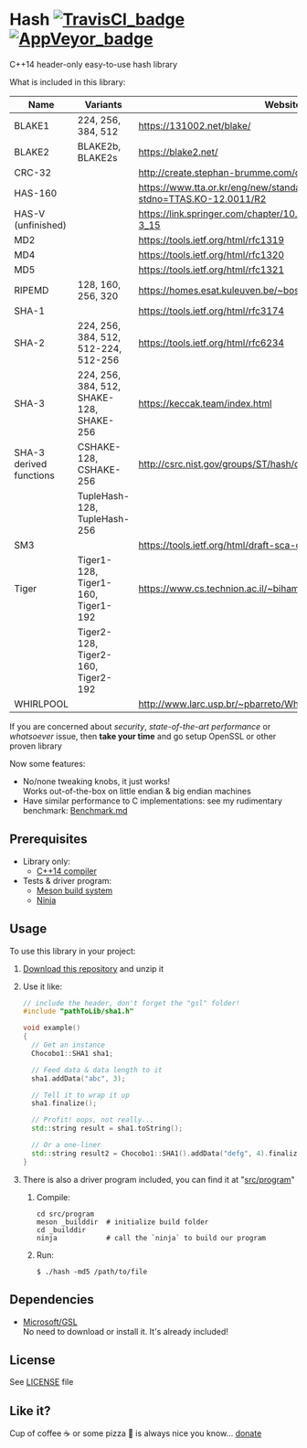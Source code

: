 # Hash [![TravisCI_badge]][TravisCI_link] [![AppVeyor_badge]][AppVeyor_link]

[TravisCI_badge]: https://travis-ci.org/Chocobo1/Hash.svg?branch=master
[TravisCI_link]: https://travis-ci.org/Chocobo1/Hash
[AppVeyor_badge]: https://ci.appveyor.com/api/projects/status/github/Chocobo1/Hash?branch=master&svg=true
[AppVeyor_link]: https://ci.appveyor.com/project/Chocobo1/Hash

C++14 header-only easy-to-use hash library

What is included in this library:

| Name                    | Variants                                 | Website                                                                                   |
| ----------------------- | ---------------------------------------- | ----------------------------------------------------------------------------------------- |
| BLAKE1                  | 224, 256, 384, 512                       | https://131002.net/blake/                                                                 |
| BLAKE2                  | BLAKE2b, BLAKE2s                         | https://blake2.net/                                                                       |
| CRC-32                  |                                          | http://create.stephan-brumme.com/crc32/                                                   |
| HAS-160                 |                                          | https://www.tta.or.kr/eng/new/standardization/eng_ttastddesc.jsp?stdno=TTAS.KO-12.0011/R2 |
| HAS-V (unfinished)      |                                          | https://link.springer.com/chapter/10.1007%2F3-540-44983-3_15                              |
| MD2                     |                                          | https://tools.ietf.org/html/rfc1319                                                       |
| MD4                     |                                          | https://tools.ietf.org/html/rfc1320                                                       |
| MD5                     |                                          | https://tools.ietf.org/html/rfc1321                                                       |
| RIPEMD                  | 128, 160, 256, 320                       | https://homes.esat.kuleuven.be/~bosselae/ripemd160.html                                   |
| SHA-1                   |                                          | https://tools.ietf.org/html/rfc3174                                                       |
| SHA-2                   | 224, 256, 384, 512, 512-224, 512-256     | https://tools.ietf.org/html/rfc6234                                                       |
| SHA-3                   | 224, 256, 384, 512, SHAKE-128, SHAKE-256 | https://keccak.team/index.html                                                            |
| SHA-3 derived functions | CSHAKE-128, CSHAKE-256                   | http://csrc.nist.gov/groups/ST/hash/derived-functions.html                                |
|                         | TupleHash-128, TupleHash-256             |                                                                                           |
| SM3                     |                                          | https://tools.ietf.org/html/draft-sca-cfrg-sm3-02                                         |
| Tiger                   | Tiger1-128, Tiger1-160, Tiger1-192       | https://www.cs.technion.ac.il/~biham/Reports/Tiger/                                       |
|                         | Tiger2-128, Tiger2-160, Tiger2-192       |                                                                                           |
| WHIRLPOOL               |                                          | http://www.larc.usp.br/~pbarreto/WhirlpoolPage.html                                       |

If you are concerned about *security*, *state-of-the-art performance* or *whatsoever* issue,
then **take your time** and go setup OpenSSL or other proven library

Now some features:
* No/none tweaking knobs, it just works!
<br />  Works out-of-the-box on little endian & big endian machines
* Have similar performance to C implementations: see my rudimentary benchmark: [Benchmark.md](./Benchmark.md)

## Prerequisites
* Library only:
  * [C++14 compiler](http://en.cppreference.com/w/cpp/compiler_support)
* Tests & driver program:
  * [Meson build system](http://mesonbuild.com/)
  * [Ninja](https://ninja-build.org/)


## Usage
To use this library in your project:

1. [Download this repository](https://github.com/Chocobo1/Hash/archive/master.zip) and unzip it

2. Use it like:
    ```c++
    // include the header, don't forget the "gsl" folder!
    #include "pathToLib/sha1.h"

    void example()
    {
      // Get an instance
      Chocobo1::SHA1 sha1;

      // Feed data & data length to it
      sha1.addData("abc", 3);

      // Tell it to wrap it up
      sha1.finalize();

      // Profit! oops, not really...
      std::string result = sha1.toString();

      // Or a one-liner
      std::string result2 = Chocobo1::SHA1().addData("defg", 4).finalize().toString();
    }
    ```

3. There is also a driver program included, you can find it at "[src/program](./src/program)"

    1. Compile:
        ```shell
        cd src/program
        meson _builddir  # initialize build folder
        cd _builddir
        ninja            # call the `ninja` to build our program
        ```

    2. Run:
        ```shell
        $ ./hash -md5 /path/to/file
        ```


## Dependencies
* [Microsoft/GSL](https://github.com/Microsoft/GSL)
<br />  No need to download or install it. It's already included!


## License
See [LICENSE](./LICENSE) file


## Like it?
Cup of coffee &#X2615; or some pizza &#X1F355; is always nice you know... [donate](https://myprojects.tzou.me/donation/)
